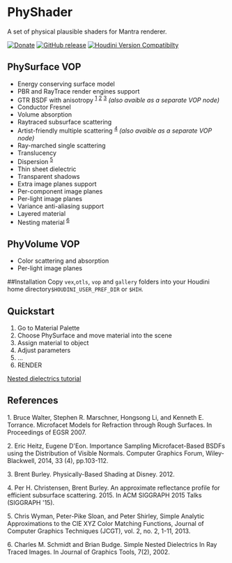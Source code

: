 # PhyShader
A set of physical plausible shaders for Mantra renderer.

[![Donate](https://www.paypalobjects.com/webstatic/en_US/btn/btn_donate_74x21.png)](https://www.paypal.com/cgi-bin/webscr?cmd=_s-xclick&hosted_button_id=996RRSDD2C3YQ) [![GitHub release](https://img.shields.io/github/release/groundflyer/physhader-for-mantra.svg)](https://github.com/groundflyer/physhader-for-mantra/releases) [![Houdini Version Compatibilty](https://img.shields.io/badge/houdini-15.5-yellow.svg)](http://www.sidefx.com/index.php?option=com_download&Itemid=208)

## PhySurface VOP
* Energy conserving surface model
* PBR and RayTrace render engines support
* GTR BSDF with anisotropy <sup>[1](#Walter07)</sup> <sup>[2](#Heitz14)</sup> <sup>[3](#Burley12)</sup> _(also avaible as a separate VOP node)_
* Conductor Fresnel
* Volume absorption
* Raytraced subsurface scattering
 * Artist-friendly multiple scattering <sup>[4](#CrBur15)</sup> _(also avaible as a separate VOP node)_
 * Ray-marched single scattering
* Translucency
* Dispersion <sup>[5](#WySlo13)</sup>
* Thin sheet dielectric
* Transparent shadows
* Extra image planes support
 * Per-component image planes
 * Per-light image planes
* Variance anti-aliasing support
* Layered material
* Nesting material <sup>[6](#Schmidt02)</sup>

## PhyVolume VOP
* Color scattering and absorption
* Per-light image planes

##Installation
Copy `vex`,`otls`, `vop` and `gallery` folders into your Houdini home directory`$HOUDINI_USER_PREF_DIR` or `$HIH`.

## Quickstart
1. Go to Material Palette
2. Choose PhySurface and move material into the scene
3. Assign material to object
4. Adjust parameters
5. ...
6. RENDER

[Nested dielectrics tutorial](https://vimeo.com/180913817)

## References
<a name="Walter07">1.</a> Bruce Walter, Stephen R. Marschner, Hongsong Li, and Kenneth E. Torrance. Microfacet Models for Refraction through Rough Surfaces. In Proceedings of EGSR 2007.

<a name="Heitz14">2.</a> Eric Heitz, Eugene D'Eon. Importance Sampling Microfacet-Based BSDFs using the Distribution of Visible Normals. Computer Graphics Forum, Wiley-Blackwell, 2014, 33 (4), pp.103-112.

<a name="Burley12">3.</a> Brent Burley. Physically-Based Shading at Disney. 2012.

<a name="CrBur15">4.</a > Per H. Christensen, Brent Burley. An approximate reflectance profile for efficient subsurface scattering. 2015. In ACM SIGGRAPH 2015 Talks (SIGGRAPH '15).

<a name="WySlo13">5.</a> Chris Wyman, Peter-Pike Sloan, and Peter Shirley, Simple Analytic Approximations to the CIE XYZ Color Matching Functions, Journal of Computer Graphics Techniques (JCGT), vol. 2, no. 2, 1-11, 2013.

<a name="Schmidt02">6.</a> Charles M. Schmidt and Brian Budge. Simple Nested Dielectrics In Ray Traced Images. In Journal of Graphics Tools, 7(2), 2002.
